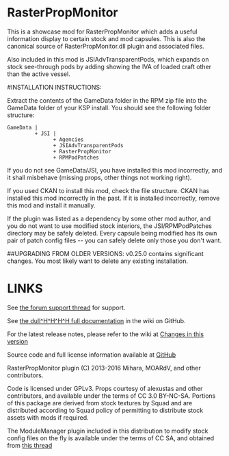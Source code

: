 # RasterPropMonitor

This is a showcase mod for RasterPropMonitor which adds a useful information display to certain stock and mod capsules. This is also the canonical source of RasterPropMonitor.dll plugin and associated files.

Also included in this mod is JSIAdvTransparentPods, which expands on stock see-through pods by adding showing the IVA of loaded craft other than the active vessel.

#INSTALLATION INSTRUCTIONS:

Extract the contents of the GameData folder in the RPM zip file into the GameData folder of your KSP install.  You should see the following folder structure:

```
GameData |
         + JSI |
               + Agencies
               + JSIAdvTransparentPods
               + RasterPropMonitor
               + RPMPodPatches
```

If you do not see GameData/JSI, you have installed this mod incorrectly, and it shall misbehave (missing props, other things not working right).

If you used CKAN to install this mod, check the file structure.  CKAN has installed this mod incorrectly in the past.  If it is installed incorrectly, remove this mod and install it manually.

If the plugin was listed as a dependency by some other mod author, and you do not want to use modified stock interiors, the JSI/RPMPodPatches directory may be safely deleted. Every capsule being modified has its own pair of patch config files -- you can safely delete only those you don't want.

##UPGRADING FROM OLDER VERSIONS:
v0.25.0 contains significant changes.  You most likely want to delete any existing installation.

# LINKS

See [the forum support thread](http://forum.kerbalspaceprogram.com/index.php?/topic/105821-105-rasterpropmonitor-still-putting-the-a-in-iva-v0240-10-november-2015/) for support.

See [the dull^H^H^H^H full documentation](https://github.com/Mihara/RasterPropMonitor/wiki) in the wiki on GitHub.

For the latest release notes, please refer to the wiki at
[Changes in this version](https://github.com/Mihara/RasterPropMonitor/wiki/Changes-in-this-version)

Source code and full license information available at
[GitHub](https://github.com/Mihara/RasterPropMonitor/)

RasterPropMonitor plugin (C) 2013-2016 Mihara, MOARdV, and other contributors.

Code is licensed under GPLv3. Props courtesy of alexustas and other contributors, and available under the terms of CC 3.0 BY-NC-SA. Portions of this package are derived from stock textures by Squad and are distributed according to Squad policy of permitting to distribute stock assets with mods if required.

The ModuleManager plugin included in this distribution to modify stock config files on the fly is available under the terms of CC SA, and obtained from [this thread](http://forum.kerbalspaceprogram.com/index.php?/topic/50533-105-module-manager-2618-january-17th-with-even-more-sha-and-less-bug/#comment-720814)
